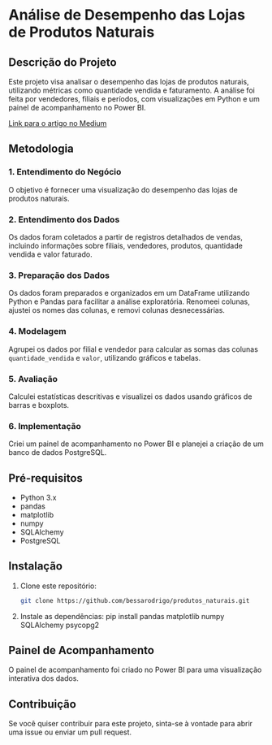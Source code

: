 # Análise de Desempenho das Lojas de Produtos Naturais

## Descrição do Projeto

Este projeto visa analisar o desempenho das lojas de produtos naturais, utilizando métricas como quantidade vendida e faturamento. A análise foi feita por vendedores, filiais e períodos, com visualizações em Python e um painel de acompanhamento no Power BI.

[Link para o artigo no Medium]([url](https://medium.com/@reisrodri/an%C3%A1lise-de-desempenho-de-lojas-de-produtos-naturais-em-salvador-um-estudo-de-caso-8fe3e39e60c2))

## Metodologia

### 1. Entendimento do Negócio
O objetivo é fornecer uma visualização do desempenho das lojas de produtos naturais.

### 2. Entendimento dos Dados
Os dados foram coletados a partir de registros detalhados de vendas, incluindo informações sobre filiais, vendedores, produtos, quantidade vendida e valor faturado.

### 3. Preparação dos Dados
Os dados foram preparados e organizados em um DataFrame utilizando Python e Pandas para facilitar a análise exploratória. Renomeei colunas, ajustei os nomes das colunas, e removi colunas desnecessárias.

### 4. Modelagem
Agrupei os dados por filial e vendedor para calcular as somas das colunas `quantidade_vendida` e `valor`, utilizando gráficos e tabelas.

### 5. Avaliação
Calculei estatísticas descritivas e visualizei os dados usando gráficos de barras e boxplots.

### 6. Implementação
Criei um painel de acompanhamento no Power BI e planejei a criação de um banco de dados PostgreSQL.

## Pré-requisitos

- Python 3.x
- pandas
- matplotlib
- numpy
- SQLAlchemy
- PostgreSQL

## Instalação

1. Clone este repositório:
   ```bash
   git clone https://github.com/bessarodrigo/produtos_naturais.git

2. Instale as dependências:
pip install pandas matplotlib numpy SQLAlchemy psycopg2

## Painel de Acompanhamento
O painel de acompanhamento foi criado no Power BI para uma visualização interativa dos dados.

## Contribuição
Se você quiser contribuir para este projeto, sinta-se à vontade para abrir uma issue ou enviar um pull request.
